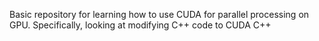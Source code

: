 Basic repository for learning how to use CUDA for parallel processing on GPU. Specifically, looking at modifying C++ code to CUDA C++
